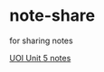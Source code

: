 # note-share
for sharing notes

[UOI Unit 5 notes](../note-share/uoi-a-world-without-simple-machines.html)
